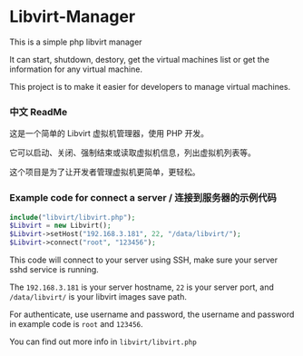 # Libvirt-Manager
This is a simple php libvirt manager

It can start, shutdown, destory, get the virtual machines list or get the information for any virtual machine.

This project is to make it easier for developers to manage virtual machines.

### 中文 ReadMe

这是一个简单的 Libvirt 虚拟机管理器，使用 PHP 开发。

它可以启动、关闭、强制结束或读取虚拟机信息，列出虚拟机列表等。

这个项目是为了让开发者管理虚拟机更简单，更轻松。

### Example code for connect a server / 连接到服务器的示例代码

```php
include("libvirt/libvirt.php");
$Libvirt = new Libvirt();
$Libvirt->setHost("192.168.3.181", 22, "/data/libvirt/");
$Libvirt->connect("root", "123456");
```
This code will connect to your server using SSH, make sure your server sshd service is running.

The `192.168.3.181` is your server hostname, `22` is your server port, and `/data/libvirt/` is your libvirt images save path.

For authenticate, use username and password, the username and password in example code is `root` and `123456`.

You can find out more info in `libvirt/libvirt.php`
